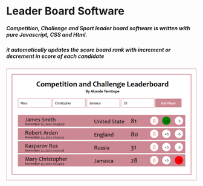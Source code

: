 # Leader Board Software

##### Competition, Challenge and Sport leader board software is written with pure Javascript, CSS and Html.
##### it automatically updates the score board rank with increment or decrement in score of each candidate

<a href='https://topmark1.github.io/Leaderboard-Software/'>![Leader Board](https://github.com/Topmark1/Leaderboard-Software/blob/master/Capture.PNG)</a>
